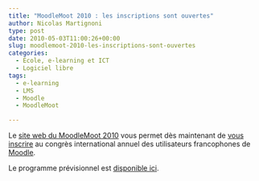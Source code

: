 ```yaml
---
title: "MoodleMoot 2010 : les inscriptions sont ouvertes"
author: Nicolas Martignoni
type: post
date: 2010-05-03T11:00:26+00:00
slug: moodlemoot-2010-les-inscriptions-sont-ouvertes
categories:
  - École, e-learning et ICT
  - Logiciel libre
tags:
  - e-learning
  - LMS
  - Moodle
  - MoodleMoot

---
```

Le [site web du MoodleMoot 2010][1] vous permet dès maintenant de [vous inscrire][2] au congrès international annuel des utilisateurs francophones de [Moodle][3].

Le programme prévisionnel est [disponible ici][4].

 [1]: http://moodlemoot2010.utt.fr/
 [2]: http://moodlemoot2010.utt.fr/course/view.php?id=6
 [3]: https://moodle.org/
 [4]: http://moodlemoot2010.utt.fr/mod/resource/view.php?id=133

<!--more-->
